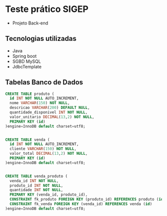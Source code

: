 # Teste prático SIGEP

- Projeto Back-end

## Tecnologias utilizadas

- Java
- Spring boot
- SGBD MySQL
- JdbcTemplate
  
## Tabelas Banco de Dados

```sql
CREATE TABLE produto (
  id INT NOT NULL AUTO_INCREMENT,
  nome VARCHAR(150) NOT NULL,
  descricao VARCHAR(200) DEFAULT NULL,
  quantidade_disponivel INT NOT NULL,
  valor_unitario DECIMAL(13,2) NOT NULL,
  PRIMARY KEY (id)
)engine=InnoDB default charset=utf8;


CREATE TABLE venda (
  id INT NOT NULL AUTO_INCREMENT,
  cliente VARCHAR(150) NOT NULL,
  valor_total DECIMAL(13,2) NOT NULL,
  PRIMARY KEY (id)
)engine=InnoDB default charset=utf8;


CREATE TABLE venda_produto (
  venda_id INT NOT NULL,
  produto_id INT NOT NULL,
  quantidade INT NOT NULL,
  PRIMARY KEY (venda_id, produto_id),
  CONSTRAINT fk_produto FOREIGN KEY (produto_id) REFERENCES produto (id),
  CONSTRAINT fk_venda FOREIGN KEY (venda_id) REFERENCES venda (id)
)engine=InnoDB default charset=utf8;
```


